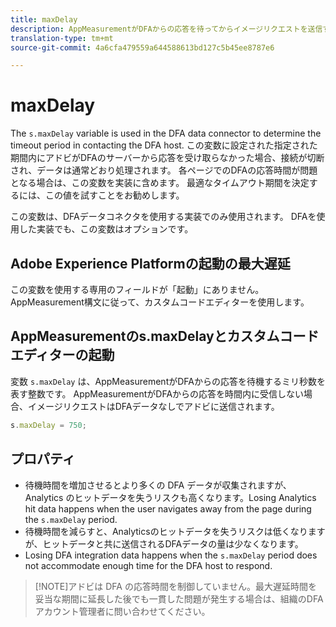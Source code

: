 ```yaml
---
title: maxDelay
description: AppMeasurementがDFAからの応答を待ってからイメージリクエストを送信するまでの最大時間を指定します。
translation-type: tm+mt
source-git-commit: 4a6cfa479559a644588613bd127c5b45ee8787e6

---
```



# maxDelay

The `s.maxDelay` variable is used in the DFA data connector to determine the timeout period in contacting the DFA host. この変数に設定された指定された期間内にアドビがDFAのサーバーから応答を受け取らなかった場合、接続が切断され、データは通常どおり処理されます。 各ページでのDFAの応答時間が問題となる場合は、この変数を実装に含めます。 最適なタイムアウト期間を決定するには、この値を試すことをお勧めします。

この変数は、DFAデータコネクタを使用する実装でのみ使用されます。 DFAを使用した実装でも、この変数はオプションです。

## Adobe Experience Platformの起動の最大遅延

この変数を使用する専用のフィールドが「起動」にありません。 AppMeasurement構文に従って、カスタムコードエディターを使用します。

## AppMeasurementのs.maxDelayとカスタムコードエディターの起動

変数 `s.maxDelay` は、AppMeasurementがDFAからの応答を待機するミリ秒数を表す整数です。 AppMeasurementがDFAからの応答を時間内に受信しない場合、イメージリクエストはDFAデータなしでアドビに送信されます。

```js
s.maxDelay = 750;
```

## プロパティ

* 待機時間を増加させるとより多くの DFA データが収集されますが、Analytics のヒットデータを失うリスクも高くなります。Losing Analytics hit data happens when the user navigates away from the page during the `s.maxDelay` period.
* 待機時間を減らすと、Analyticsのヒットデータを失うリスクは低くなりますが、ヒットデータと共に送信されるDFAデータの量は少なくなります。
* Losing DFA integration data happens when the `s.maxDelay` period does not accommodate enough time for the DFA host to respond.

> [!NOTE]アドビは DFA の応答時間を制御していません。最大遅延時間を妥当な期間に延長した後でも一貫した問題が発生する場合は、組織のDFAアカウント管理者に問い合わせてください。

